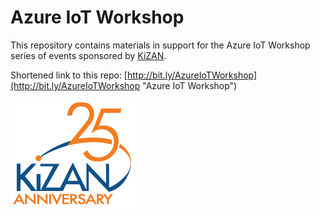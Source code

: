 # Azure IoT Workshop

This repository contains materials in support for the Azure IoT Workshop series of events sponsored by [KiZAN](http://kizan.com "KiZAN").

Shortened link to this repo: [http://bit.ly/AzureIoTWorkshop](http://bit.ly/AzureIoTWorkshop "Azure IoT Workshop")

![KiZAN - 25th Anniversary](/img/KiZAN_25anniv_logo200px.png "KiZAN - 25th Anniversary")